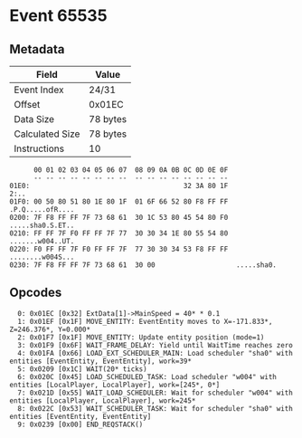 # Event 65535

## Metadata

| Field           | Value    |
|-----------------|----------|
| Event Index     | 24/31    |
| Offset          | 0x01EC   |
| Data Size       | 78 bytes |
| Calculated Size | 78 bytes |
| Instructions    | 10       |

```
      00 01 02 03 04 05 06 07  08 09 0A 0B 0C 0D 0E 0F
      -- -- -- -- -- -- -- --  -- -- -- -- -- -- -- --
01E0:                                      32 3A 80 1F              2:..
01F0: 00 50 80 51 80 1E 80 1F  01 6F 66 52 80 F8 FF FF  .P.Q.....ofR....
0200: 7F F8 FF FF 7F 73 68 61  30 1C 53 80 45 54 80 F0  .....sha0.S.ET..
0210: FF FF 7F F0 FF FF 7F 77  30 30 34 1E 80 55 54 80  .......w004..UT.
0220: F0 FF FF 7F F0 FF FF 7F  77 30 30 34 53 F8 FF FF  ........w004S...
0230: 7F F8 FF FF 7F 73 68 61  30 00                    .....sha0.      
```

## Opcodes

```
  0: 0x01EC [0x32] ExtData[1]->MainSpeed = 40* * 0.1
  1: 0x01EF [0x1F] MOVE_ENTITY: EventEntity moves to X=-171.833*, Z=246.376*, Y=0.000*
  2: 0x01F7 [0x1F] MOVE_ENTITY: Update entity position (mode=1)
  3: 0x01F9 [0x6F] WAIT_FRAME_DELAY: Yield until WaitTime reaches zero
  4: 0x01FA [0x66] LOAD_EXT_SCHEDULER_MAIN: Load scheduler "sha0" with entities [EventEntity, EventEntity], work=39*
  5: 0x0209 [0x1C] WAIT(20* ticks)
  6: 0x020C [0x45] LOAD_SCHEDULED_TASK: Load scheduler "w004" with entities [LocalPlayer, LocalPlayer], work=[245*, 0*]
  7: 0x021D [0x55] WAIT_LOAD_SCHEDULER: Wait for scheduler "w004" with entities [LocalPlayer, LocalPlayer], work=245*
  8: 0x022C [0x53] WAIT_SCHEDULER_TASK: Wait for scheduler "sha0" with entities [EventEntity, EventEntity]
  9: 0x0239 [0x00] END_REQSTACK()
```
